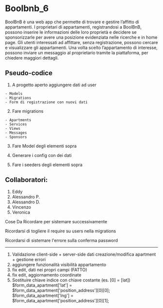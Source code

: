 # Boolbnb_6

BoolBnB è una web app che permette di trovare e gestire l’affitto di appartamenti.
I proprietari di appartamenti, registrandosi a BoolBnB, possono inserire le informazioni delle
loro proprietà e decidere se sponsorizzarle per avere una posizione evidenziata nelle
ricerche e in home page.
Gli utenti interessati ad affittare, senza registrazione, possono cercare e visualizzare gli
appartamenti. Una volta scelto l’appartamento di interesse, possono inviare un messaggio al
proprietario tramite la piattaforma, per chiedere maggiori dettagli.

## Pseudo-codice

  1) A progetto aperto aggiungere dati ad user
      
    - Models 
    - Migrations 
    - Form di registrazione con nuovi dati

  2) Fare migrations
    
    - Apartments
    - Services
    - Views
    - Messages
    - Sponsors

  3) Fare Model degli elementi sopra

  4) Generare i config con dei dati 

  5) Fare i seeders degli elementi sopra

## Collaboratori:
 1. Eddy
 2. Alessandro P.
 3. Alessandro D.
 4. Vincenzo
 5. Veronica

 

Cose Da Ricordare per sistemare successivamente

Ricordarsi di togliere il require su users nella migrations

Ricordarsi di sistemare l'errore sulla conferma password

---
1. Validazione client-side + server-side dati creazione/modifica apartment + gestione errori
2. aggiungere funzionalità visibilità appartamento
3. fix edit, dati nei propri campi (FATTO)
4. fix edit, aggiornamento coordinate
5. Sostituire chiave indice con chiave costante (es. [0] = [lat])
        $form_data_apartment['lat'] = $form_data_apartment['position_address'][0][0];
        $form_data_apartment['lng'] = $form_data_apartment['position_address'][0][1];
